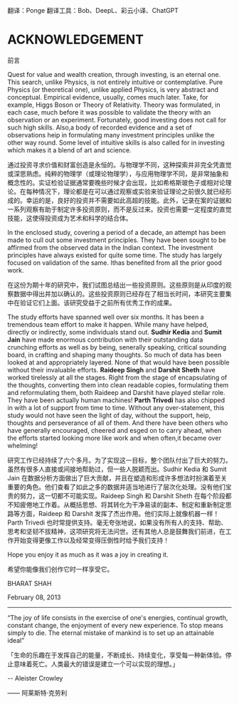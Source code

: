 翻译：Ponge
翻译工具：Bob、DeepL、彩云小译、ChatGPT

# ACKNOWLEDGEMENT

前言

Quest for value and wealth creation, through investing, is an eternal one. This search, unlike Physics, is not entirely intuitive or contemplative. Pure Physics (or theoretical one), unlike applied Physics, is very abstract and conceptual. Empirical evidence, usually, comes much later. Take, for example, Higgs Boson or Theory of Relativity. Theory was formulated, in each case, much before it was possible to validate the theory with an observation or an experiment. Fortunately, good investing does not call for such high skills. Also,a body of recorded evidence and a set of observations heip in formulating many investment principles unlike the other way round. Some level of intuitive skills is also called for in investing which makes it a blend of art and science.

通过投资寻求价值和财富创造是永恒的。与物理学不同，这种探索并非完全凭直觉或深思熟虑。纯粹的物理学（或理论物理学），与应用物理学不同，是非常抽象和概念性的。实证检验证据通常要晚些时候才会出现，比如希格斯玻色子或相对论理论。在每种情况下，理论都是在可以通过观察或实验来验证理论之前很久就已经形成的。幸运的是，良好的投资并不需要如此高超的技能。此外，记录在案的证据和一系列观察有助于制定许多投资原则，而不是反过来。投资也需要一定程度的直觉技能，这使得投资成为艺术和科学的结合体。

In the enclosed study, covering a period of a decade, an attempt has been made to cull out some investment principles. They have been sought to be affirmed from the observed data in the Indian context. The investment principles have always existed for quite some time. The study has largely focused on validation of the same. Ithas benefited from all the prior good work.

在这份为期十年的研究中，我们试图总结出一些投资原则。这些原则是从印度的观察数据中得出并加以确认的。这些投资原则已经存在了相当长时间，本研究主要集中在验证它们上面。该研究受益于之前所有优秀工作的成果。

The study efforts have spanned well over six months. It has been a tremendous team effort to make it happen. While many have helped, directly or indirectly, some individuals stand out. **Sudhir Kedia** and **Sumit Jain** have made enormous contribution with their outstanding data crunching efforts as well as by being, senerally speaking, critical sounding board, in crafting and shaping many thoughts. So much of data has been looked at and appropriately layered. None of that would have been possible without their invaluable efforts. **Raideep Singh** and **Darshit Sheth** have worked tirelessly at all the stages. Right from the stage of encapsulating of the thoughts, converting them into clean readable copies, formulating them and reformulating them, both Raideep and Darshit have played stellar role. They have been actually human machines! **Parth Trivedi** has also chipped in with a lot of support from time to time. Without any over-statement, this study would not have seen the light of day, without the support, heip, thoughts and perseverance of all of them. And there have been others who have generally encouraged, cheered and esged on to carry ahead, when the efforts started looking more like work and when often,it became over whelming!

研究工作已经持续了六个多月。为了实现这一目标，整个团队付出了巨大的努力。虽然有很多人直接或间接地帮助过，但一些人脱颖而出。Sudhir Kedia 和 Sumit Jain 在数据分析方面做出了巨大贡献，并且在塑造和形成许多想法时扮演着至关重要的角色。他们查看了如此之多的数据并适当地进行了层次化处理。没有他们宝贵的努力，这一切都不可能实现。Raideep Singh 和 Darshit Sheth 在每个阶段都不知疲倦地工作着。从概括思想、将其转化为干净易读的副本、制定和重新制定思路等方面，Raideep 和 Darshit 发挥了杰出作用。他们实际上就像机器一样！Parth Trivedi 也时常提供支持。毫无夸张地说，如果没有所有人的支持、帮助、思考和坚韧不拔精神，这项研究将无法问世。还有其他人总是鼓舞我们前进，在工作开始变得更像工作以及经常变得压倒性时给予我们支持！

Hope you enjoy it as much as it was a joy in creating it.

希望你能像我们创作它时一样享受它。

BHARAT SHAH

February 08, 2013

---

“The joy of life consists in the exercise of one's energies, continual growth, constant change, the enjoyment of every new experience. To stop means simply to die. The eternal mistake of mankind is to set up an attainable ideal”

「生命的乐趣在于发挥自己的能量，不断成长、持续变化，享受每一种新体验。停止意味着死亡。人类最大的错误是建立一个可以实现的理想。」

-- Aleister Crowley

—— 阿莱斯特·克劳利